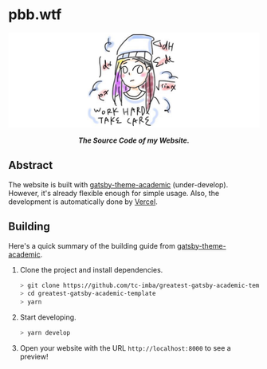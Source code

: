 # pbb.wtf

<p>
	<img src="./preview.png"/>
</p>

<p align="center"><b><i>
	The Source Code of my Website.
</i></b></p>

## Abstract

The website is built with [gatsby-theme-academic](https://www.npmjs.com/package/gatsby-theme-academic) (under-develop). However, it's already flexible enough for simple usage. Also, the development is automatically done by [Vercel](https://vercel.com/).

## Building

Here's a quick summary of the building guide from [gatsby-theme-academic](https://www.npmjs.com/package/gatsby-theme-academic).

1. Clone the project and install dependencies.

    ```bash
    > git clone https://github.com/tc-imba/greatest-gatsby-academic-template.git
    > cd greatest-gatsby-academic-template
    > yarn
    ```

2. Start developing.

    ```bash
    > yarn develop 
    ```

3. Open your website with the URL `http://localhost:8000` to see a preview!
